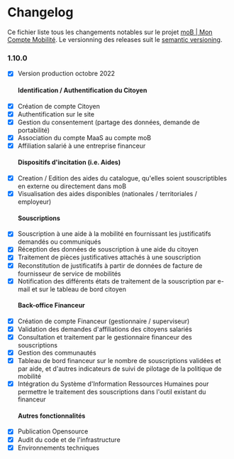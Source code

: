 # Changelog

Ce fichier liste tous les changements notables sur le projet [moB | Mon Compte Mobilité](https://moncomptemobilite.fr/).
Le versionning des releases suit le [semantic versioning](http://semver.org).

### 1.10.0

- [X] Version production octobre 2022
  #### Identification / Authentification du Citoyen
- [X] Création de compte Citoyen
- [X] Authentification sur le site
- [X] Gestion du consentement (partage des données, demande de portabilité)
- [X] Association du compte MaaS au compte moB
- [X] Affiliation salarié à une entreprise financeur
  #### Dispositifs d'incitation (i.e. Aides)
- [X] Creation / Edition des aides du catalogue, qu'elles soient souscriptibles en externe ou directement dans moB
- [X] Visualisation des aides disponibles (nationales / territoriales / employeur)
  #### Souscriptions
- [X] Souscription à une aide à la mobilité en fournissant les justificatifs demandés ou communiqués
- [X] Réception des données de souscription à une aide du citoyen
- [X] Traitement de pièces justificatives attachés à une souscription
- [X] Reconstitution de justificatifs à partir de données de facture de fournisseur de service de mobilités
- [X] Notification des différents états de traitement de la souscription par e-mail et sur le tableau de bord citoyen
  #### Back-office Financeur
- [X] Création de compte Financeur (gestionnaire / superviseur)
- [X] Validation des demandes d'affiliations des citoyens salariés
- [X] Consultation et traitement par le gestionnaire financeur des souscriptions
- [X] Gestion des communautés
- [X] Tableau de bord financeur sur le nombre de souscriptions validées et par aide, et d'autres indicateurs de suivi de pilotage de la politique de mobilité
- [X] Intégration du Système d'Information Ressources Humaines pour permettre le traitement des souscriptions dans l'outil existant du financeur
  #### Autres fonctionnalités
- [X] Publication Opensource
- [X] Audit du code et de l'infrastructure
- [X] Environnements techniques
